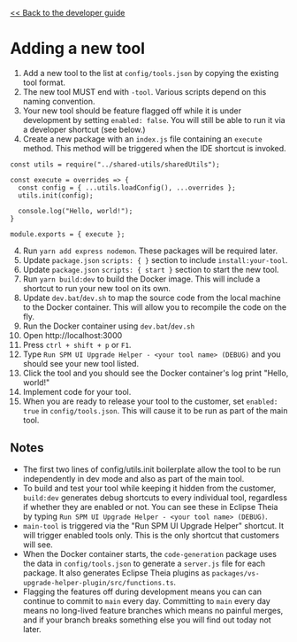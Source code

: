 [<< Back to the developer guide](../developer_guide.md)

# Adding a new tool

1. Add a new tool to the list at `config/tools.json` by copying the existing tool format.
2. The new tool MUST end with `-tool`. Various scripts depend on this naming convention.
3. Your new tool should be feature flagged off while it is under development by setting `enabled: false`. You will still be able to run it via a developer shortcut (see below.)
4. Create a new package with an `index.js` file containing an `execute` method. This method will be triggered when the IDE shortcut is invoked.
```
const utils = require("../shared-utils/sharedUtils");

const execute = overrides => {
  const config = { ...utils.loadConfig(), ...overrides };
  utils.init(config);

  console.log("Hello, world!");
}

module.exports = { execute };
```
4. Run `yarn add express nodemon`. These packages will be required later.
5. Update `package.json` `scripts: { }` section to include `install:your-tool`.
6. Update `package.json` `scripts: { start }` section to start the new tool.
7. Run `yarn build:dev` to build the Docker image. This will include a shortcut to run your new tool on its own.
8. Update `dev.bat`/`dev.sh` to map the source code from the local machine to the Docker container. This will allow you to recompile the code on the fly.
9. Run the Docker container using `dev.bat`/`dev.sh`
10. Open http://localhost:3000
11. Press `ctrl + shift + p` or `F1`.
12. Type `Run SPM UI Upgrade Helper - <your tool name> (DEBUG)` and you should see your new tool listed.
13. Click the tool and you should see the Docker container's log print "Hello, world!"
14. Implement code for your tool.
15. When you are ready to release your tool to the customer, set `enabled: true` in `config/tools.json`. This will cause it to be run as part of the main tool.

## Notes

- The first two lines of config/utils.init boilerplate allow the tool to be run independently in dev mode and also as part of the main tool.
- To build and test your tool while keeping it hidden from the customer, `build:dev` generates debug shortcuts to every individual tool, regardless if whether they are enabled or not. You can see these in Eclipse Theia by typing `Run SPM UI Upgrade Helper - <your tool name> (DEBUG)`.
- `main-tool` is triggered via the "Run SPM UI Upgrade Helper" shortcut. It will trigger enabled tools only. This is the only shortcut that customers will see.
- When the Docker container starts, the `code-generation` package uses the data in `config/tools.json` to generate a `server.js` file for each package. It also generates Eclipse Theia plugins as `packages/vs-upgrade-helper-plugin/src/functions.ts`.
- Flagging the features off during development means you can can continue to commit to `main` every day. Committing to `main` every day means no long-lived feature branches which means no painful merges, and if your branch breaks something else you will find out today not later.
